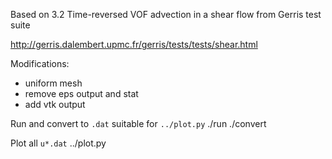 Based on 
3.2 Time-reversed VOF advection in a shear flow
from Gerris test suite

http://gerris.dalembert.upmc.fr/gerris/tests/tests/shear.html

Modifications:

* uniform mesh
* remove eps output and stat
* add vtk output


Run and convert to `.dat` suitable for `../plot.py`
  ./run
  ./convert

Plot all `u*.dat`
  ../plot.py

